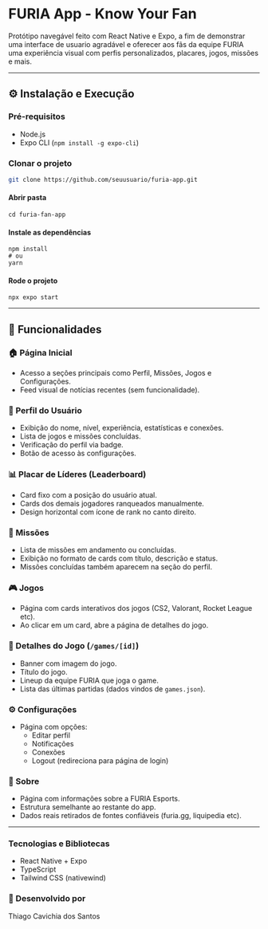 # FURIA App - Know Your Fan

Protótipo navegável feito com React Native e Expo, a fim de demonstrar uma interface de usuario agradável e oferecer aos fãs da equipe FURIA uma experiência visual com perfis personalizados, placares, jogos, missões e mais.

---

## ⚙️ Instalação e Execução

### Pré-requisitos
- Node.js
- Expo CLI (`npm install -g expo-cli`)

### Clonar o projeto
```bash
git clone https://github.com/seuusuario/furia-app.git
```

#### Abrir pasta
```
cd furia-fan-app
````
#### Instale as dependências
```
npm install
# ou
yarn
```

#### Rode o projeto
```
npx expo start
```

---

## 📲 Funcionalidades

### 🏠 Página Inicial
- Acesso a seções principais como Perfil, Missões, Jogos e Configurações.
- Feed visual de notícias recentes (sem funcionalidade).

### 👤 Perfil do Usuário
- Exibição do nome, nível, experiência, estatísticas e conexões.
- Lista de jogos e missões concluídas.
- Verificação do perfil via badge.
- Botão de acesso às configurações.

### 📊 Placar de Líderes (Leaderboard)
- Card fixo com a posição do usuário atual.
- Cards dos demais jogadores ranqueados manualmente.
- Design horizontal com ícone de rank no canto direito.

### 🎯 Missões
- Lista de missões em andamento ou concluídas.
- Exibição no formato de cards com título, descrição e status.
- Missões concluídas também aparecem na seção do perfil.

### 🎮 Jogos
- Página com cards interativos dos jogos (CS2, Valorant, Rocket League etc).
- Ao clicar em um card, abre a página de detalhes do jogo.

### 📄 Detalhes do Jogo (`/games/[id]`)
- Banner com imagem do jogo.
- Título do jogo.
- Lineup da equipe FURIA que joga o game.
- Lista das últimas partidas (dados vindos de `games.json`).

### ⚙️ Configurações
- Página com opções:
  - Editar perfil
  - Notificações
  - Conexões
  - Logout (redireciona para página de login)

### 🧠 Sobre
- Página com informações sobre a FURIA Esports.
- Estrutura semelhante ao restante do app.
- Dados reais retirados de fontes confiáveis (furia.gg, liquipedia etc).

---

### Tecnologias e Bibliotecas
- React Native + Expo
- TypeScript
- Tailwind CSS (nativewind)

### 🦾 Desenvolvido por
Thiago Cavichia dos Santos
